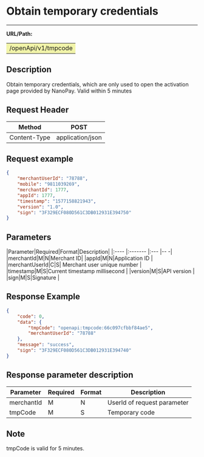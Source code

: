 # Obtain temporary credentials

----

**URL/Path:**  

<table>
<td bgcolor=#F2F5A9>
/openApi/v1/tmpcode  
</td>
</table>

## Description

Obtain temporary credentials, which are only used to open the activation page provided by NanoPay. Valid within 5 minutes

## Request Header

|Method|POST|
| ---- | ---- |
| Content-Type|application/json|

## Request example

```json
{
    "merchantUserId": "78788",
    "mobile": "9811039269",
    "merchantId": 1777,
    "appId": 1777,
    "timestamp": "1577158821943",
    "version": "1.0",
    "sign": "3F329ECF080D561C3DB012931E394750"
}
```

## Parameters

|Parameter|Required|Format|Description|
|:----    |:-------    |:--- |-- -|
|merchantId|M|N|Merchant ID|
|appId|M|N|Application ID | 
|merchantUserId|C|S| Merchant user unique number  |
|timestamp|M|S|Current timestamp millisecond | 
|version|M|S|API version | 
|sign|M|S|Signature  | 

## Response Example

```json
{
    "code": 0,
    "data": {
        "tmpCode": "openapi:tmpcode:66c097cfbbf84ae5",
        "merchantUserId": "78788"
    },
    "message": "success",
    "sign": "3F329ECF080D561C3DB012931E394740"
}
```

## Response parameter description

|Parameter | Required |Format |Description |
| ---- | ---- | ---- | ---- |
|    merchantId  |  M    | N | UserId of request parameter |
|  tmpCode    |   M   | S | Temporary code |



## Note

tmpCode is valid for 5 minutes.

